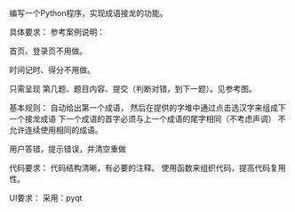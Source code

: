 编写一个Python程序，实现成语接龙的功能。

具体要求：
参考案例说明：

首页、登录页不用做。

时间记时、得分不用做。

只需呈现 第几题、题目内容、提交（判断对错，到下一题）。见参考图。

基本规则：
自动给出第一个成语，
然后在提供的字堆中通过点击选汉字来组成下一个接龙成语
下一个成语的首字必须与上一个成语的尾字相同（不考虑声调）
不允许连续使用相同的成语。

用户答错，提示错误，并清空重做

代码要求：
代码结构清晰，有必要的注释。
使用函数来组织代码，提高代码复用性。

UI要求：
采用：pyqt
